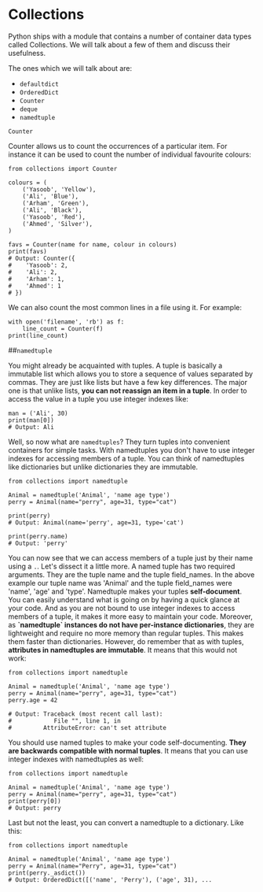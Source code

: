 # Collections


Python ships with a module that contains a number of container data
types called Collections. We will talk about a few of them and discuss
their usefulness.

The ones which we will talk about are:

-   `defaultdict`
-   `OrderedDict`
-   `Counter`
-   `deque`
-   `namedtuple`




`Counter`


Counter allows us to count the occurrences of a particular item. For
instance it can be used to count the number of individual favourite
colours:

``` {.python}
from collections import Counter

colours = (
    ('Yasoob', 'Yellow'),
    ('Ali', 'Blue'),
    ('Arham', 'Green'),
    ('Ali', 'Black'),
    ('Yasoob', 'Red'),
    ('Ahmed', 'Silver'),
)

favs = Counter(name for name, colour in colours)
print(favs)
# Output: Counter({
#    'Yasoob': 2,
#    'Ali': 2,
#    'Arham': 1,
#    'Ahmed': 1
# })
```

We can also count the most common lines in a file using it. For example:

``` {.python}
with open('filename', 'rb') as f:
    line_count = Counter(f)
print(line_count)
```




##`namedtuple`


You might already be acquainted with tuples. A tuple is basically a
immutable list which allows you to store a sequence of values separated
by commas. They are just like lists but have a few key differences. The
major one is that unlike lists, **you can not reassign an item in a
tuple**. In order to access the value in a tuple you use integer indexes
like:

``` {.python}
man = ('Ali', 30)
print(man[0])
# Output: Ali
```

Well, so now what are `namedtuples`? They turn tuples into convenient
containers for simple tasks. With namedtuples you don\'t have to use
integer indexes for accessing members of a tuple. You can think of
namedtuples like dictionaries but unlike dictionaries they are
immutable.

``` {.python}
from collections import namedtuple

Animal = namedtuple('Animal', 'name age type')
perry = Animal(name="perry", age=31, type="cat")

print(perry)
# Output: Animal(name='perry', age=31, type='cat')

print(perry.name)
# Output: 'perry'
```

You can now see that we can access members of a tuple just by their name
using a `.`. Let\'s dissect it a little more. A named tuple has two
required arguments. They are the tuple name and the tuple field\_names.
In the above example our tuple name was \'Animal\' and the tuple
field\_names were \'name\', \'age\' and \'type\'. Namedtuple makes your
tuples **self-document**. You can easily understand what is going on by
having a quick glance at your code. And as you are not bound to use
integer indexes to access members of a tuple, it makes it more easy to
maintain your code. Moreover, as **\`namedtuple\` instances do not have
per-instance dictionaries**, they are lightweight and require no more
memory than regular tuples. This makes them faster than dictionaries.
However, do remember that as with tuples, **attributes in namedtuples
are immutable**. It means that this would not work:

``` {.python}
from collections import namedtuple

Animal = namedtuple('Animal', 'name age type')
perry = Animal(name="perry", age=31, type="cat")
perry.age = 42

# Output: Traceback (most recent call last):
#            File "", line 1, in
#         AttributeError: can't set attribute
```

You should use named tuples to make your code self-documenting. **They
are backwards compatible with normal tuples**. It means that you can use
integer indexes with namedtuples as well:

``` {.python}
from collections import namedtuple

Animal = namedtuple('Animal', 'name age type')
perry = Animal(name="perry", age=31, type="cat")
print(perry[0])
# Output: perry
```

Last but not the least, you can convert a namedtuple to a dictionary.
Like this:

``` {.python}
from collections import namedtuple

Animal = namedtuple('Animal', 'name age type')
perry = Animal(name="Perry", age=31, type="cat")
print(perry._asdict())
# Output: OrderedDict([('name', 'Perry'), ('age', 31), ...
```

